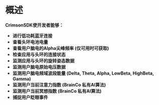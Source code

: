 # 概述

**CrimsonSDK使开发者能够：**

* **进行低功耗蓝⽛连接**
* **查看头环电池电量**
* **查看⽤户脑电的Alpha尖峰频率 \(仅可⽤时可获取\)** 
* **检查应⽤与头环的连接状态**
* **监测应⽤与头环的旋转姿态数据**
* **监测⽤户脑电原始电压数据**
* **监测⽤户脑电频域波段能量 \(Delta, Theta, Alpha, LowBeta, HighBeta, Gamma\)** 
* **监测⽤户当前注意⼒指数 \(BrainCo 私有AI算法\)** 
* **监测⽤户当前冥想指数 \(BrainCo 私有AI算法\)** 
* **捕捉⽤户眨眼事件**

